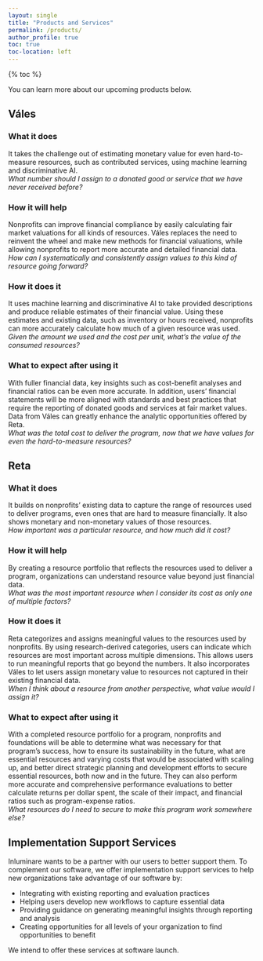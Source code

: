 ```yaml
---
layout: single
title: "Products and Services"
permalink: /products/
author_profile: true
toc: true
toc-location: left
---
```

{% toc %}

You can learn more about our upcoming products below.

## Váles
### What it does
It takes the challenge out of estimating monetary value for even hard-to-measure resources, such as contributed services, using machine learning and discriminative AI.  
*What number should I assign to a donated good or service that we have never received before?*

###	How it will help
Nonprofits can improve financial compliance by easily calculating fair market valuations for all kinds of resources. Váles replaces the need to reinvent the wheel and make new methods for financial valuations, while allowing nonprofits to report more accurate and detailed financial data.  
*How can I systematically and consistently assign values to this kind of resource going forward?*

###	How it does it
It uses machine learning and discriminative AI to take provided descriptions and produce reliable estimates of their financial value. Using these estimates and existing data, such as inventory or hours received, nonprofits can more accurately calculate how much of a given resource was used.  
*Given the amount we used and the cost per unit, what’s the value of the consumed resources?*

###	What to expect after using it
With fuller financial data, key insights such as cost-benefit analyses and financial ratios can be even more accurate. In addition, users’ financial statements will be more aligned with standards and best practices that require the reporting of donated goods and services at fair market values. Data from Váles can greatly enhance the analytic opportunities offered by Reta.  
*What was the total cost to deliver the program, now that we have values for even the hard-to-measure resources?*


## Reta
### What it does
It builds on nonprofits’ existing data to capture the range of resources used to deliver programs, even ones that are hard to measure financially. It also shows monetary and non-monetary values of those resources.  
*How important was a particular resource, and how much did it cost?*

###	How it will help
By creating a resource portfolio that reflects the resources used to deliver a program, organizations can understand resource value beyond just financial data.  
*What was the most important resource when I consider its cost as only one of multiple factors?*

###	How it does it
Reta categorizes and assigns meaningful values to the resources used by nonprofits. By using research-derived categories, users can indicate which resources are most important across multiple dimensions. This allows users to run meaningful reports that go beyond the numbers. It also incorporates Váles to let users assign monetary value to resources not captured in their existing financial data.  
*When I think about a resource from another perspective, what value would I assign it?*

### What to expect after using it
With a completed resource portfolio for a program, nonprofits and foundations will be able to determine what was necessary for that program’s success, how to ensure its sustainability in the future, what are essential resources and varying costs that would be associated with scaling up, and better direct strategic planning and development efforts to secure essential resources, both now and in the future. They can also perform more accurate and comprehensive performance evaluations to better calculate returns per dollar spent, the scale of their impact, and financial ratios such as program-expense ratios.  
*What resources do I need to secure to make this program work somewhere else?*

## Implementation Support Services	
Inluminare wants to be a partner with our users to better support them. To complement our software, we offer implementation support services to help new organizations take advantage of our software by:
*	Integrating with existing reporting and evaluation practices
*	Helping users develop new workflows to capture essential data
*	Providing guidance on generating meaningful insights through reporting and analysis
*	Creating opportunities for all levels of your organization to find opportunities to benefit

We intend to offer these services at software launch.


